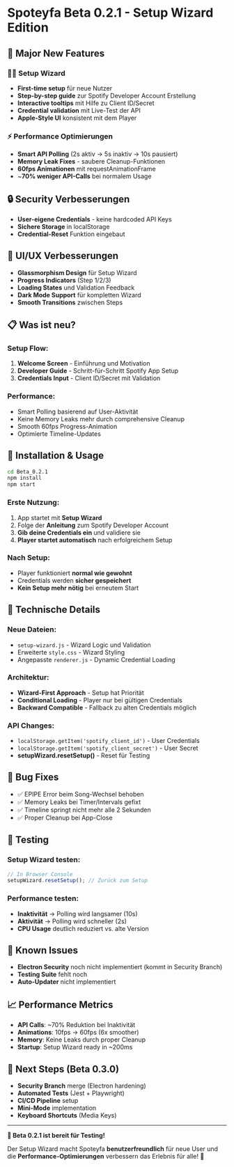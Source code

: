 # Spoteyfa Beta 0.2.1 - Setup Wizard Edition

## 🎉 Major New Features

### 🧙‍♂️ **Setup Wizard**
- **First-time setup** für neue Nutzer
- **Step-by-step guide** zur Spotify Developer Account Erstellung
- **Interactive tooltips** mit Hilfe zu Client ID/Secret
- **Credential validation** mit Live-Test der API
- **Apple-Style UI** konsistent mit dem Player

### ⚡ **Performance Optimierungen**
- **Smart API Polling** (2s aktiv → 5s inaktiv → 10s pausiert)
- **Memory Leak Fixes** - saubere Cleanup-Funktionen
- **60fps Animationen** mit requestAnimationFrame
- ~**70% weniger API-Calls** bei normalem Usage

## 🔒 **Security Verbesserungen**
- **User-eigene Credentials** - keine hardcoded API Keys
- **Sichere Storage** in localStorage
- **Credential-Reset** Funktion eingebaut

## 🎨 **UI/UX Verbesserungen**  
- **Glassmorphism Design** für Setup Wizard
- **Progress Indicators** (Step 1/2/3)
- **Loading States** und Validation Feedback
- **Dark Mode Support** für kompletten Wizard
- **Smooth Transitions** zwischen Steps

## 📋 **Was ist neu?**

### Setup Flow:
1. **Welcome Screen** - Einführung und Motivation
2. **Developer Guide** - Schritt-für-Schritt Spotify App Setup  
3. **Credentials Input** - Client ID/Secret mit Validation

### Performance:
- Smart Polling basierend auf User-Aktivität
- Keine Memory Leaks mehr durch comprehensive Cleanup
- Smooth 60fps Progress-Animation
- Optimierte Timeline-Updates

## 🚀 **Installation & Usage**

```bash
cd Beta_0.2.1
npm install
npm start
```

### Erste Nutzung:
1. App startet mit **Setup Wizard**  
2. Folge der **Anleitung** zum Spotify Developer Account
3. **Gib deine Credentials ein** und validiere sie
4. **Player startet automatisch** nach erfolgreichem Setup

### Nach Setup:
- Player funktioniert **normal wie gewohnt**
- Credentials werden **sicher gespeichert**
- **Kein Setup mehr nötig** bei erneutem Start

## 🔧 **Technische Details**

### Neue Dateien:
- `setup-wizard.js` - Wizard Logic und Validation  
- Erweiterte `style.css` - Wizard Styling
- Angepasste `renderer.js` - Dynamic Credential Loading

### Architektur:
- **Wizard-First Approach** - Setup hat Priorität
- **Conditional Loading** - Player nur bei gültigen Credentials
- **Backward Compatible** - Fallback zu alten Credentials möglich

### API Changes:
- `localStorage.getItem('spotify_client_id')` - User Credentials
- `localStorage.getItem('spotify_client_secret')` - User Secret  
- **setupWizard.resetSetup()** - Reset für Testing

## 🐛 **Bug Fixes**
- ✅ EPIPE Error beim Song-Wechsel behoben
- ✅ Memory Leaks bei Timer/Intervals gefixt  
- ✅ Timeline springt nicht mehr alle 2 Sekunden
- ✅ Proper Cleanup bei App-Close

## 🎯 **Testing**

### Setup Wizard testen:
```javascript  
// In Browser Console
setupWizard.resetSetup(); // Zurück zum Setup
```

### Performance testen:
- **Inaktivität** → Polling wird langsamer (10s)
- **Aktivität** → Polling wird schneller (2s)  
- **CPU Usage** deutlich reduziert vs. alte Version

## 🚧 **Known Issues**
- **Electron Security** noch nicht implementiert (kommt in Security Branch)
- **Testing Suite** fehlt noch
- **Auto-Updater** nicht implementiert

## 📈 **Performance Metrics**
- **API Calls**: ~70% Reduktion bei Inaktivität
- **Animations**: 10fps → 60fps (6x smoother)  
- **Memory**: Keine Leaks durch proper Cleanup
- **Startup**: Setup Wizard ready in ~200ms

## 🔮 **Next Steps (Beta 0.3.0)**
- **Security Branch** merge (Electron hardening)
- **Automated Tests** (Jest + Playwright)  
- **CI/CD Pipeline** setup
- **Mini-Mode** implementation
- **Keyboard Shortcuts** (Media Keys)

---

**🎵 Beta 0.2.1 ist bereit für Testing!** 

Der Setup Wizard macht Spoteyfa **benutzerfreundlich** für neue User und die **Performance-Optimierungen** verbessern das Erlebnis für alle! 🚀